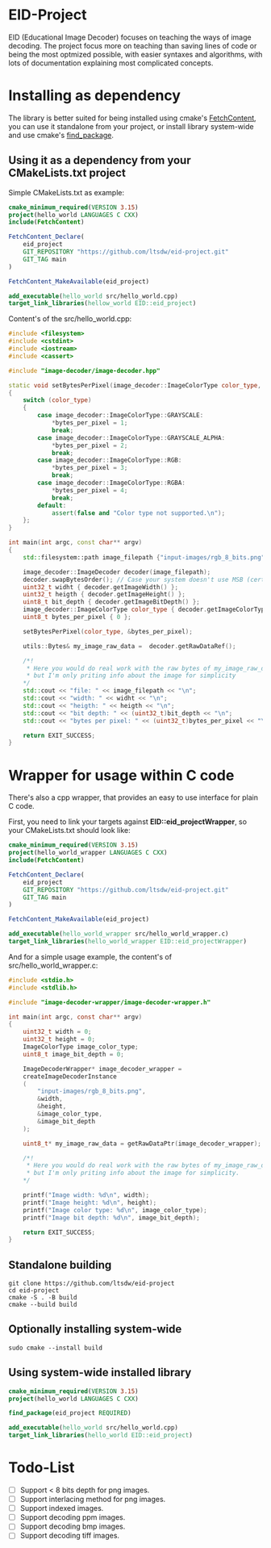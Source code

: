 # EID-Project

EID (Educational Image Decoder) focuses on teaching the ways of image decoding.
The project focus more on teaching than saving lines of code or being the most optmized possible, with easier syntaxes and algorithms, with lots of documentation explaining most complicated concepts.

# Installing as dependency

The library is better suited for being installed using cmake's [FetchContent](https://cmake.org/cmake/help/latest/module/FetchContent.html), you can use it standalone from your project, or install library system-wide and use cmake's [find_package](https://cmake.org/cmake/help/latest/command/find_package.html).

## Using it as a dependency from your CMakeLists.txt project

Simple CMakeLists.txt as example:
```cmake
cmake_minimum_required(VERSION 3.15)
project(hello_world LANGUAGES C CXX)
include(FetchContent)

FetchContent_Declare(
    eid_project
    GIT_REPOSITORY "https://github.com/ltsdw/eid-project.git"
    GIT_TAG main
)

FetchContent_MakeAvailable(eid_project)

add_executable(hello_world src/hello_world.cpp)
target_link_libraries(hellow_world EID::eid_project)
```
Content's of the src/hello_world.cpp:

```cpp
#include <filesystem>
#include <cstdint>
#include <iostream>
#include <cassert>

#include "image-decoder/image-decoder.hpp"

static void setBytesPerPixel(image_decoder::ImageColorType color_type, uint8_t* bytes_per_pixel)
{
    switch (color_type)
    {
        case image_decoder::ImageColorType::GRAYSCALE:
            *bytes_per_pixel = 1;
            break;
        case image_decoder::ImageColorType::GRAYSCALE_ALPHA:
            *bytes_per_pixel = 2;
            break;
        case image_decoder::ImageColorType::RGB:
            *bytes_per_pixel = 3;
            break;
        case image_decoder::ImageColorType::RGBA:
            *bytes_per_pixel = 4;
            break;
        default:
            assert(false and "Color type not supported.\n");
    };
}

int main(int argc, const char** argv)
{
    std::filesystem::path image_filepath {"input-images/rgb_8_bits.png"};

    image_decoder::ImageDecoder decoder(image_filepath);
    decoder.swapBytesOrder(); // Case your system doesn't use MSB (certainly it won't)
    uint32_t widht { decoder.getImageWidth() };
    uint32_t heigth { decoder.getImageHeight() };
    uint8_t bit_depth { decoder.getImageBitDepth() };
    image_decoder::ImageColorType color_type { decoder.getImageColorType() };
    uint8_t bytes_per_pixel { 0 };

    setBytesPerPixel(color_type, &bytes_per_pixel);

    utils::Bytes& my_image_raw_data =  decoder.getRawDataRef();

    /*!
     * Here you would do real work with the raw bytes of my_image_raw_data,
     * but I'm only priting info about the image for simplicity
    */
    std::cout << "file: " << image_filepath << "\n";
    std::cout << "width: " << widht << "\n";
    std::cout << "heigth: " << heigth << "\n";
    std::cout << "bit depth: " << (uint32_t)bit_depth << "\n";
    std::cout << "bytes per pixel: " << (uint32_t)bytes_per_pixel << "\n\n";

    return EXIT_SUCCESS;
}
```

# Wrapper for usage within C code
There's also a cpp wrapper, that provides an easy to use interface for plain C code.

First, you need to link your targets against **EID::eid_projectWrapper**, so your CMakeLists.txt should look like:

```cmake
cmake_minimum_required(VERSION 3.15)
project(hello_world_wrapper LANGUAGES C CXX)
include(FetchContent)

FetchContent_Declare(
    eid_project
    GIT_REPOSITORY "https://github.com/ltsdw/eid-project.git"
    GIT_TAG main
)

FetchContent_MakeAvailable(eid_project)

add_executable(hello_world_wrapper src/hello_world_wrapper.c)
target_link_libraries(hello_world_wrapper EID::eid_projectWrapper)
```

And for a simple usage example, the content's of src/hello_world_wrapper.c:

```c
#include <stdio.h>
#include <stdlib.h>

#include "image-decoder-wrapper/image-decoder-wrapper.h"

int main(int argc, const char** argv)
{
    uint32_t width = 0;
    uint32_t height = 0;
    ImageColorType image_color_type;
    uint8_t image_bit_depth = 0;

    ImageDecoderWrapper* image_decoder_wrapper =
    createImageDecoderInstance
    (
        "input-images/rgb_8_bits.png",
        &width,
        &height,
        &image_color_type,
        &image_bit_depth
    );

    uint8_t* my_image_raw_data = getRawDataPtr(image_decoder_wrapper);

    /*!
     * Here you would do real work with the raw bytes of my_image_raw_data,
     * but I'm only priting info about the image for simplicity.
    */

    printf("Image width: %d\n", width);
    printf("Image height: %d\n", height);
    printf("Image color type: %d\n", image_color_type);
    printf("Image bit depth: %d\n", image_bit_depth);

    return EXIT_SUCCESS;
}
```

## Standalone building
```
git clone https://github.com/ltsdw/eid-project
cd eid-project
cmake -S . -B build
cmake --build build
```

## Optionally installing system-wide
```
sudo cmake --install build
```

## Using system-wide installed library

```cmake
cmake_minimum_required(VERSION 3.15)
project(hello_world LANGUAGES C CXX)

find_package(eid_project REQUIRED)

add_executable(hello_world src/hello_world.cpp)
target_link_libraries(hello_world EID::eid_project)
```

# Todo-List
- [ ] Support < 8 bits depth for png images.
- [ ] Support interlacing method for png images.
- [ ] Support indexed images.
- [ ] Support decoding ppm images.
- [ ] Support decoding bmp images.
- [ ] Support decoding tiff images.
